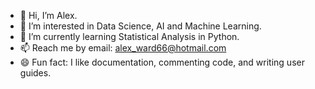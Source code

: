 - 👋 Hi, I’m Alex.
- 👀 I’m interested in Data Science, AI and Machine Learning.
- 🌱 I’m currently learning Statistical Analysis in Python.
- 📫 Reach me by email: alex_ward66@hotmail.com
- 😄 Fun fact: I like documentation, commenting code, and writing user guides.

<!---
alexward66/alexward66 is a ✨ special ✨ repository because its `README.md` (this file) appears on your GitHub profile.
You can click the Preview link to take a look at your changes.
--->
